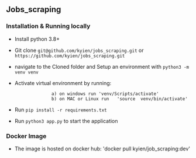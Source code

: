 ## Jobs_scraping


### Installation & Running locally

* Install python 3.8+
* Git clone `git@github.com/kyien/jobs_scraping.git` or `https://github.com/kyien/jobs_scraping.git`
* navigate to the Cloned folder and Setup an environment with `python3 -m venv venv`
* Activate virtual environment by running:
  
                    a) on windows run 'venv/Scripts/activate'
                    b) on MAC or Linux run   'source  venv/bin/activate'
            
* Run `pip install -r requirements.txt`
* Run `python3 app.py` to start the application

### Docker Image 
* The image is hosted on docker hub:
    'docker pull kyien/job_scraping:dev'
